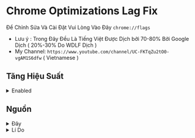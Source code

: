 
# Chrome Optimizations Lag Fix
Để Chỉnh Sửa Và Cài Đặt Vui Lòng Vào Đây `chrome://flags`
* Lưu ý : Trong Đây Đều Là Tiếng Việt Được Dịch bởi 70-80% Bởi Google Dịch ( 20%-30% Do WDLF Dịch )
* My Channel: `https://www.youtube.com/channel/UC-FKTqZu2tO0-vgAM1S6dfw` ( Vietnamese ) 

## Tăng Hiệu Suất

<details><summary>Enabled</summary><p>

* #back-forward-cache - **bật bắt buộc lưu vào bộ nhớ đệm tất cả các trang (thử nghiệm)**
	* Đảm bảo rằng bạn đang sử dụng Flags
* #enable-parallel-downloading
* #enable-skia-renderer
* #enable-quic
* #enable-throttle-display-none-and-visibility-hidden-cross-origin-iframes
* #enable-vulkan - Disabled, nên vì do gây ra các trang web đen hoàn toàn và làm cho trình duyệt bị lag
	* Chức năng này được bật theo mặc định trên một số / hầu hết các thiết bị
                * Nếu bạn không gặp phải vấn đề tương tự, hãy giữ chức năng này làm mặc định
* #enable-webassembly-lazy-compilation
	* Chức năng là giả dược khi chế độ JITLess và chế độ Bảo mật nghiêm ngặt trong MS Edge được kích hoạt
* #overlay-strategies - **Bộ đệm đã bao gồm và không bao gồm (toàn màn hình, một trên trên, lớp dưới)**
	* Sử dụng chức năng này cho thế hệ Skylake hoặc mới hơn
* #subframe-shutdown-delay
* #throttle-foreground-timers

**Chức năng này không dành cho mọi thiết bị nhưng nó đáng để trải nghiệm thử**

Forcing them might be a bad idea. Therefore, before using them, please check out the Problems section by typing `chrome://gpu` into the address bar (ignore WebGL errors)
Dịch google: Buộc họ có thể là một ý tưởng tồi. Do đó, trước khi sử dụng chúng, vui lòng kiểm tra phần Sự cố bằng cách nhập `chrome: // gpu` vào thanh địa chỉ (bỏ qua lỗi WebGL)

* #enable-gpu-rasterization
* #enable-zero-copy
* #ignore-gpu-blocklist
* #use-angle
	* According to the flag's description, using the OpenGL driver as the graphics backend may result in higher performance
	* D3D11 is used by default; D3D12 may improve performance if you are using Windows 10 1709 or newer.
                * Dịch 
                * Theo mô tả của cờ, việc sử dụng trình điều khiển OpenGL làm chương trình phụ trợ đồ họa có thể dẫn đến hiệu suất cao hơn
                * D3D11 được sử dụng theo mặc định; D3D12 có thể cải thiện hiệu suất nếu bạn đang sử dụng Windows 10 1709 hoặc mới hơn.
</p></details>

## Nguồn

<details><summary>Đây</summary><p>

*  `https://github.com/dreammjow/ChromiumHardening/blob/main/flags/flags.md`
</p></details>

<details><summary>Lí Do</summary><p>

* Lí Do Tui Copy Cái Này Để Test Thử Xem Gifhub như nào tiện tay nghịch tý 
</p></details>
